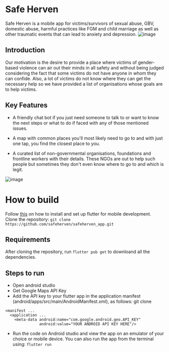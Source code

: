 # Safe Herven

Safe Herven is a mobile app for victims/survivors of sexual abuse, GBV, domestic abuse, harmful practices like FGM and child marriage as well as other traumatic events that can lead to anxiety and depression.
![image](https://user-images.githubusercontent.com/71177851/161199504-91c43872-1a80-439f-a831-1cfa188f1a58.png)


## Introduction 

Our motivation is the desire to provide a place where victims of gender-based violence can air out their minds in all safety and without being judged considering the fact that some victims do not have anyone in whom they can confide. Also, a lot of victims do not know where they can get the necessary help so we have provided a list of organisations whose goals are to help victims.


## Key Features
- A friendly chat bot if you just need someone to talk to or want to know the next steps or what to do if faced with any of those mentioned issues.

- A map with common places you'll most likely need to go to and with just one tap, you find the closest place to you.

- A curated list of non-governmental organisations, foundations and frontline workers with their details. These NGOs are out to help such people but     sometimes they don't even know where to go to and which is legit.

![image](https://github.com/TatianaNsei/safeherven_app/blob/rm_update/assets/images/readme_images/safeherven1.png)

# How to build
Follow [this](https://docs.flutter.dev/get-started/install) on how to install and set up flutter for mobile development. Clone the repository: ``git clone https://github.com/safeherven/safeherven_app.git``

## Requirements

After cloning the repository, run ``flutter pub get`` to downloand all the dependencies.

## Steps to run
- Open android studio
- Get Google Maps API Key
- Add the API key to your flutter app in the application manifest (android/apps/src/main/AndroidManifest.xml), as follows: git clone 

```
<manifest ...
  <application ...
    <meta-data android:name="com.google.android.geo.API_KEY"
               android:value="YOUR ANDROID API KEY HERE"/>
  ```             
- Run the code on Android studio and view the app on an emulator of your choice or mobile device. You can also run the app from the terminal using: ``flutter run``




